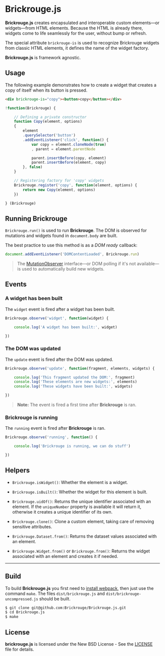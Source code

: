 # Brickrouge.js

**Brickrouge.js** creates encapsulated and interoperable custom elements—or widgets—from HTML
elements. Because the HTML is already there, widgets come to life seamlessly for the user, without
bump or refresh.

The special attribute `brickrouge-is` is used to recognize Brickrouge widgets from classic HTML
elements, it defines the name of the widget factory.

**Brickrouge.js** is framework agnostic.





## Usage

The following example demonstrates how to create a widget that creates a copy of itself when its
button is pressed.

```html
<div brickrouge-is="copy"><button>copy</button></div>
```

```js
!function(Brickrouge) {

	// Defining a private constructor
	function Copy(element, options)
	{
		element
		.querySelector('button')
		.addEventListener('click', function() {
			var copy = element.cloneNode(true)
			, parent = element.parentNode

			parent.insertBefore(copy, element)
			parent.insertBefore(element, copy)
		}, false)
	}

	// Registering factory for 'copy' widgets
	Brickrouge.register('copy', function(element, options) {
		return new Copy(element, options)
	})

} (Brickrouge)
```





## Running Brickrouge

`Brickrouge.run()` is used to run **Brickrouge**. The DOM is observed for mutations and widgets
found in `document.body` are built.

The best practice to use this method is as a _DOM ready_ callback:

```js
document.addEventListener('DOMContentLoaded', Brickrouge.run)
```

> The [MutationObserver][] interface—or DOM polling if it's not available—is used to
automatically build new widgets.





## Events

### A widget has been built

The `widget` event is fired after a widget has been built.

```js
Brickrouge.observe('widget', function(widget) {

    console.log('A widget has been built:', widget)

})
```





### The DOM was updated

The `update` event is fired after the DOM was updated.

```js
Brickrouge.observe('update', function(fragment, elements, widgets) {

    console.log('This fragment updated the DOM:', fragment)
    console.log('These elements are new widgets:', elements)
    console.log('These widgets have been built:', widgets)

})
```

> **Note:** The event is fired a first time after **Brickrouge** is ran.





### Brickrouge is running

The `running` event is fired after **Brickrouge** is ran.

```js
Brickrouge.observe('running', function() {

	console.log('Brickrouge is running, we can do stuff')

})
```






## Helpers

- `Brickrouge.isWidget()`: Whether the element is a widget.

- `Brickrouge.isBuilt()`: Whether the widget for this element is built.

- `Brickrouge.uidOf()`: Returns the unique identifier associated with an element. If the
`uniqueNumber` property is available it will return it, otherwise it creates a unique identifier of
its own.

- `Brickrouge.clone()`: Clone a custom element, taking care of removing sensitive attributes.

- `Brickrouge.Dataset.from()`: Returns the dataset values associated with an element.

- `Brickrouge.Widget.from()` or `Brickrouge.from()`: Returns the widget associated with an element
and creates it if needed.





----------





## Build

To build **Brickrouge.js** you first need to [install webpack](http://webpack.github.io/docs/installation.html), then just use the command `make`. The files `dist/brickrouge.js` and `dist/brickrouge-uncompressed.js` should be built.

```bash
$ git clone git@github.com:Brickrouge/Brickrouge.js.git
$ cd Brickrouge.js
$ make
```





## License

**brickrouge.js** is licensed under the New BSD License - See the [LICENSE](LICENSE) file for details.





[MutationObserver]: https://developer.mozilla.org/en/docs/Web/API/MutationObserver
